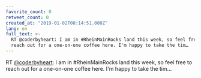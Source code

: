 ```yaml
---
favorite_count: 0
retweet_count: 0
created_at: "2019-01-02T08:14:51.000Z"
lang: en
full_text: >-
  RT @coderbyheart: I am in #RheinMainRocks land this week, so feel free to
  reach out for a one-on-one coffee here. I'm happy to take the tim…
---
```


RT [@coderbyheart](https://twitter.com/coderbyheart): I am in #RheinMainRocks
land this week, so feel free to reach out for a one-on-one coffee here. I'm
happy to take the tim…
